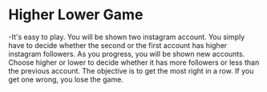 #   Higher Lower Game

-It's easy to play. You will be shown two instagram account. You simply have to decide whether the second or the first account has higher instagram followers. As you progress, you will be shown new accounts. Choose higher or lower to decide whether it has more followers or less than the previous account. The objective is to get the most right in a row. If you get one wrong, you lose the game.